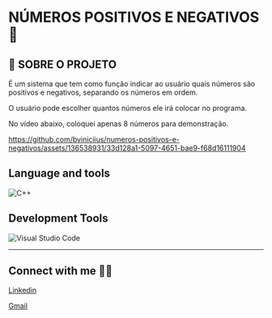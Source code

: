 <!DOCTYPE html>
<html lang="pt-br">
<head>
    <meta charset="UTF-8">
    <meta name="viewport" content="width=device-width, initial-scale=1.0">
    
</head>
<body>
       <h1>NÚMEROS POSITIVOS E NEGATIVOS 🎰</h1>
</body>
</html>







## :house_with_garden: SOBRE O PROJETO

É um sistema que tem como função indicar ao usuário quais números são positivos e negativos, separando os números em ordem.

O usuário pode escolher quantos números ele irá colocar no programa. 

No vídeo abaixo, coloquei apenas 8 números para demonstração.


  


https://github.com/bviniciius/numeros-positivos-e-negativos/assets/136538931/33d128a1-5097-4651-bae9-f68d16111904


## Language and tools

![C++](https://img.shields.io/badge/C%2B%2B-00599C?style=for-the-badge&logo=c%2B%2B&logoColor=white)

## Development Tools


![Visual Studio Code](https://img.shields.io/badge/Visual_Studio_Code-0078D4?style=for-the-badge&logo=visual%20studio%20code&logoColor=white)



----------------------------------------------------------------------------------

## Connect with me 👋🏼
[Linkedin](https://www.linkedin.com/in/bruno-vinicius-821013260/)

[Gmail ](mailto:brunoviniciussantos7@gmail.com)
